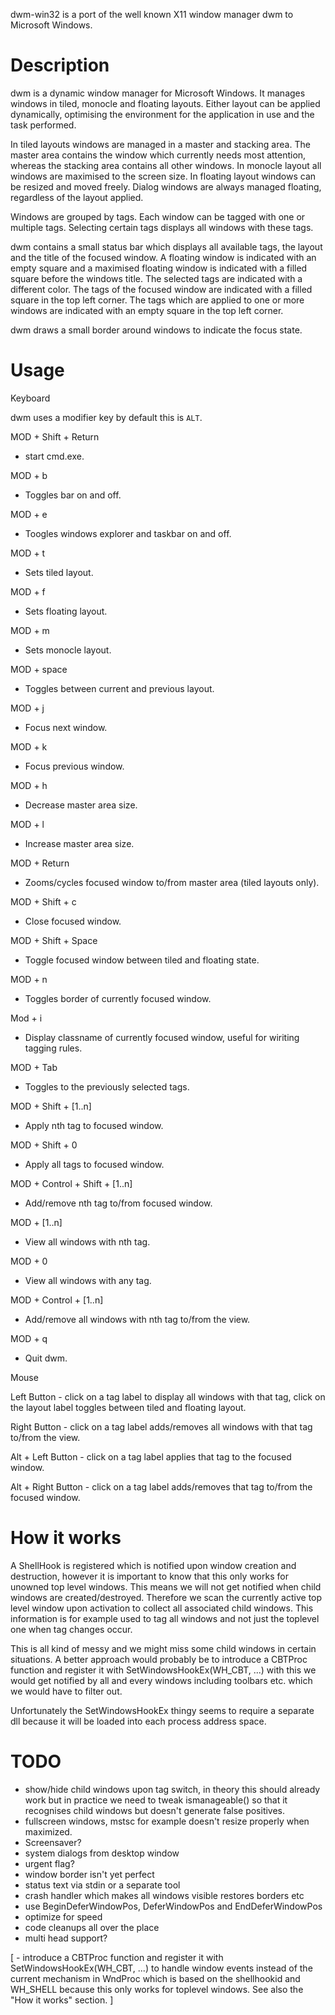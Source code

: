 dwm-win32 is a port of the well known X11 window manager dwm to Microsoft
Windows.

Description
===========

dwm is a dynamic window manager for Microsoft Windows. It manages windows
in tiled, monocle and floating layouts. Either layout can be applied
dynamically, optimising the environment for the application in use and
the task performed.

In tiled layouts windows are managed in a master and stacking area. The
master area contains the window which currently needs most attention,
whereas the stacking area contains all other windows. In monocle layout
all windows are maximised to the screen size. In floating layout windows
can be resized and moved freely. Dialog windows are always managed
floating, regardless of the layout applied.

Windows are grouped by tags. Each window can be tagged with one or
multiple tags. Selecting certain tags displays all windows with these
tags.

dwm contains a small status bar which displays all available tags, the 
layout and the title of the focused window. A floating window is indicated
with an empty square and a maximised floating window is indicated with a
filled square before the windows title. The selected tags are indicated
with a different color. The tags of the focused window are indicated with
a filled square in the top left corner.  The tags which are applied to
one or more windows are indicated with an empty square in the top left
corner.

dwm draws a small border around windows to indicate the focus state.

Usage
=====

 Keyboard

  dwm uses a modifier key by default this is `ALT`.

  MOD + Shift + Return
   - start cmd.exe.

  MOD + b
   - Toggles bar on and off.

  MOD + e
   - Toogles windows explorer and taskbar on and off.

  MOD + t
   - Sets tiled layout.

  MOD + f
   - Sets floating layout.

  MOD + m
   - Sets monocle layout.

  MOD + space
   - Toggles between current and previous layout.

  MOD + j
   - Focus next window.

  MOD + k
   - Focus previous window.

  MOD + h
   - Decrease master area size.

  MOD + l
   - Increase master area size.

  MOD + Return
   - Zooms/cycles focused window to/from master area (tiled layouts only).

  MOD + Shift + c
   - Close focused window.

  MOD + Shift + Space
   - Toggle focused window between tiled and floating state.

  MOD + n
   - Toggles border of currently focused window.

  Mod + i
   - Display classname of currently focused window, useful for wiriting
     tagging rules.

  MOD + Tab
   - Toggles to the previously selected tags.

  MOD + Shift + [1..n]
   - Apply nth tag to focused window.

  MOD + Shift + 0
   - Apply all tags to focused window.

  MOD + Control + Shift + [1..n]
   - Add/remove nth tag to/from focused window.

  MOD + [1..n]
   - View all windows with nth tag.

  MOD + 0
   - View all windows with any tag.

  MOD + Control + [1..n]
   - Add/remove all windows with nth tag to/from the view.

  MOD + q
   - Quit dwm.


 Mouse

  Left Button
    - click on a tag label to display all windows with that tag, click
      on the layout label toggles between tiled and floating layout.

  Right Button
    - click on a tag label adds/removes all windows with that tag to/from
      the view.

  Alt + Left Button
    - click on a tag label applies that tag to the focused window.

  Alt + Right Button
    - click on a tag label adds/removes that tag to/from the focused window.


How it works
============

A ShellHook is registered which is notified upon window creation and
destruction, however it is important to know that this only works for
unowned top level windows. This means we will not get notified when child
windows are created/destroyed. Therefore we scan the currently active top
level window upon activation to collect all associated child windows. 
This information is for example used to tag all windows and not just 
the toplevel one when tag changes occur.

This is all kind of messy and we might miss some child windows in certain
situations. A better approach would probably be to introduce a CBTProc 
function and register it with SetWindowsHookEx(WH_CBT, ...) with this we
would get notified by all and every windows including toolbars etc. 
which we would have to filter out.

Unfortunately the SetWindowsHookEx thingy seems to require a separate
dll because it will be loaded into each process address space.

TODO
====

 - show/hide child windows upon tag switch, in theory this should already
   work but in practice we need to tweak ismanageable() so that it
   recognises child windows but doesn't generate false positives.
 - fullscreen windows, mstsc for example doesn't resize properly when
   maximized.
 - Screensaver?
 - system dialogs from desktop window
 - urgent flag?
 - window border isn't yet perfect
 - status text via stdin or a separate tool
 - crash handler which makes all windows visible restores borders etc
 - use BeginDeferWindowPos, DeferWindowPos and EndDeferWindowPos
 - optimize for speed
 - code cleanups all over the place
 - multi head support?

 [ - introduce a CBTProc function and register it with
     SetWindowsHookEx(WH_CBT, ...) to handle window events instead of the
     current mechanism in WndProc which is based on the shellhookid and 
     WH_SHELL because this only works for toplevel windows. See also the
     "How it works" section. ]
